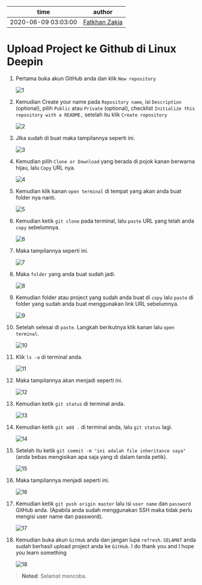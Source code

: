 time | author
-|-
2020-06-09 03:03:00 | [Fatkhan Zakia](https://github.com/FatkhanZakia)

# Upload Project ke Github di Linux Deepin


1. Pertama buka akun GitHub anda dan klik `New repository`

   ![1](https://user-images.githubusercontent.com/35970373/84451960-b3c35080-ac7e-11ea-88f7-130b016a3fe1.png)


2. Kemudian Create your name pada `Repository name`, isi    `Description` (optional), pilih `Public` atau `Private` (optional), checklist `Initialize this repository with a README,` setelah itu klik `Create repository`

   ![2](https://user-images.githubusercontent.com/35970373/84452377-e6217d80-ac7f-11ea-84cb-ddb6f19a8942.png)


3. JIka sudah di buat maka tampilannya seperti ini.

   ![3](https://user-images.githubusercontent.com/35970373/84452536-41ec0680-ac80-11ea-9b5c-344f9a8d5603.png)


4. Kemudian pilih `Clone or Download` yang berada di pojok kanan berwarna hijau, lalu `Copy` URL nya.
   
   ![4](https://user-images.githubusercontent.com/35970373/84453005-9a6fd380-ac81-11ea-9813-3dc6398a3659.png)


5. Kemudian klik kanan `open terminal` di tempat yang akan anda buat folder nya nanti.

    ![5](https://user-images.githubusercontent.com/35970373/84453401-e458b980-ac81-11ea-9817-4b4d1bc5dcf8.png)


6. Kemudian ketik `git clone` pada terminal, lalu `paste` URL yang telah anda `copy` sebelumnya.

    ![6](https://user-images.githubusercontent.com/35970373/84453535-3f8aac00-ac82-11ea-9a21-6b634aa039b9.png)


7. Maka tampilannya seperti ini. 

    ![7](https://user-images.githubusercontent.com/35970373/84453670-ab6d1480-ac82-11ea-8ded-388306e8c8ed.png)


8. Maka `folder` yang anda buat sudah jadi.

    ![8](https://user-images.githubusercontent.com/35970373/84453923-51b91a00-ac83-11ea-85f2-3384f89e191b.png)


9. Kemudian folder atau project yang sudah anda buat di `copy` lalu `paste` di folder yang sudah anda buat menggunakan link URL sebelumnya.

    ![9](https://user-images.githubusercontent.com/35970373/84454018-a8265880-ac83-11ea-8112-6c34d6360cb9.png)


10. Setelah selesai di `paste`. Langkah berikutnya klik kanan lalu `open terminal`. 

    ![10](https://user-images.githubusercontent.com/35970373/84454161-03f0e180-ac84-11ea-8b52-b1cc012d6411.png)


11. Klik `ls -a` di terminal anda.

    ![11](https://user-images.githubusercontent.com/35970373/84454259-3c90bb00-ac84-11ea-958f-da22ebbc5431.png)


12. Maka tampilannya akan menjadi seperti ini.

    ![12](https://user-images.githubusercontent.com/35970373/84454329-6ea21d00-ac84-11ea-8b60-50821647d356.png)


13. Kemudian ketik `git status` di terminal anda.

    ![13](https://user-images.githubusercontent.com/35970373/84454388-9e512500-ac84-11ea-9f97-e538bc674cc0.png)


14. Kemudian ketik `git add .` di terminal anda, lalu `git status` lagi. 

    ![14](https://user-images.githubusercontent.com/35970373/84454692-7f06c780-ac85-11ea-9fc7-5dd7fadc4503.png)
 

15. Setelah itu ketik `git commit -m "ini adalah file inheritance saya"` (anda bebas mengisikan apa saja yang di dalam tanda petik).

    ![15](https://user-images.githubusercontent.com/35970373/84454857-e9b80300-ac85-11ea-88f5-1dea6da11c42.png)


16. Maka tampilannya menjadi seperti ini.

    ![16](https://user-images.githubusercontent.com/35970373/84454901-19ffa180-ac86-11ea-94bd-12260245a4b2.png)


17. Kemudian ketik `git push origin master` lalu isi `user name` dan `password` GitHub anda. (Apabila anda sudah menggunakan SSH maka tidak perlu mengisi user name dan password).

    ![17](https://user-images.githubusercontent.com/35970373/84455093-9db98e00-ac86-11ea-8ae0-14e39ebb0b60.png)


18. Kemudian buka akun `GitHub` anda dan jangan lupa `refresh`. `SELAMAT` anda sudah berhasil upload project anda ke `GitHub`. I do thank you and I hope you learn something

    ![18](https://user-images.githubusercontent.com/35970373/84455284-220c1100-ac87-11ea-8e66-e9ad0dc506c5.png)




> **Noted**:
> Selamat mencoba.

